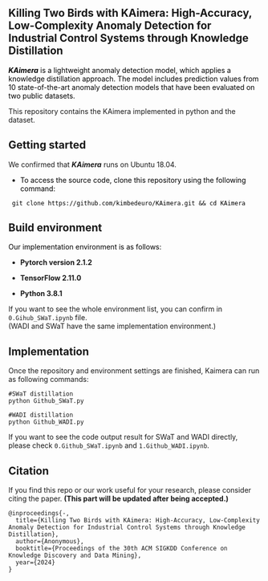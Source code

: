 Killing Two Birds with KAimera: High-Accuracy, Low-Complexity Anomaly Detection for Industrial Control Systems through Knowledge Distillation
-------------
<span style="color:black;"> ***KAimera*** is a lightweight anomaly detection model, which applies a knowledge distillation approach. The model includes prediction values from 10 state-of-the-art anomaly detection models that have been evaluated on two public datasets. </span>

This repository contains the KAimera implemented in python and the dataset.

Getting started
-------------
We confirmed that ***KAimera*** runs on Ubuntu 18.04. 
* <span style="color:black;"> To access the source code, clone this repository using the following command: </span>

<pre><code><span style="color:black;"> git clone https://github.com/kimbedeuro/KAimera.git && cd KAimera </span>
</code></pre>

Build environment
-------------
<span style="color:black;"> Our implementation environment is as follows: </span>

* **Pytorch version 2.1.2**
  
* **TensorFlow 2.11.0**
  
* **Python 3.8.1**

If you want to see the whole environment list, you can confirm in <code>0.Gihub_SWaT.ipynb</code> file.  
(WADI and SWaT have the same implementation environment.)

Implementation
-------------
Once the repository and environment settings are finished, Kaimera can run as following commands:

<pre><code>#SWaT distillation
python Github_SWaT.py
  
#WADI distillation
python Github_WADI.py</code></pre>

If you want to see the code output result for SWaT and WADI directly, please check <code>0.Github_SWaT.ipynb</code> and <code>1.Github_WADI.ipynb</code>. 

Citation
-------------
If you find this repo or our work useful for your research, please consider citing the paper. **(This part will be updated after being accepted.)**




<pre><code>@inproceedings{-,
  title={Killing Two Birds with KAimera: High-Accuracy, Low-Complexity Anomaly Detection for Industrial Control Systems through Knowledge Distillation},
  author={Anonymous},
  booktitle={Proceedings of the 30th ACM SIGKDD Conference on Knowledge Discovery and Data Mining},
  year={2024}
}</code></pre>
